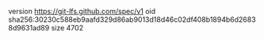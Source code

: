 version https://git-lfs.github.com/spec/v1
oid sha256:30230c588eb9aafd329d86ab9013d18d46c02df408b1894b6d26838d9631ad89
size 4702
